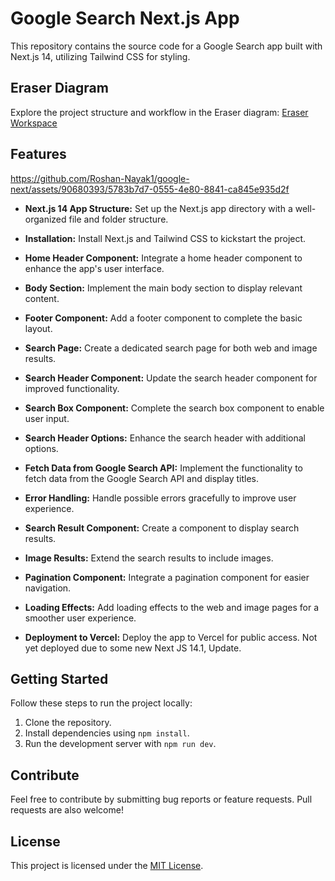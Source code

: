 # Google Search Next.js App

This repository contains the source code for a Google Search app built with Next.js 14, utilizing Tailwind CSS for styling.

## Eraser Diagram

Explore the project structure and workflow in the Eraser diagram: [Eraser Workspace](https://app.eraser.io/workspace/yVKH1LWoWp1UNTPuJHkJ)

## Features

https://github.com/Roshan-Nayak1/google-next/assets/90680393/5783b7d7-0555-4e80-8841-ca845e935d2f


- **Next.js 14 App Structure:**
  Set up the Next.js app directory with a well-organized file and folder structure.

- **Installation:**
  Install Next.js and Tailwind CSS to kickstart the project.

- **Home Header Component:**
  Integrate a home header component to enhance the app's user interface.

- **Body Section:**
  Implement the main body section to display relevant content.

- **Footer Component:**
  Add a footer component to complete the basic layout.

- **Search Page:**
  Create a dedicated search page for both web and image results.

- **Search Header Component:**
  Update the search header component for improved functionality.

- **Search Box Component:**
  Complete the search box component to enable user input.

- **Search Header Options:**
  Enhance the search header with additional options.

- **Fetch Data from Google Search API:**
  Implement the functionality to fetch data from the Google Search API and display titles.

- **Error Handling:**
  Handle possible errors gracefully to improve user experience.

- **Search Result Component:**
  Create a component to display search results.

- **Image Results:**
  Extend the search results to include images.

- **Pagination Component:**
  Integrate a pagination component for easier navigation.

- **Loading Effects:**
  Add loading effects to the web and image pages for a smoother user experience.

- **Deployment to Vercel:**
  Deploy the app to Vercel for public access.
  Not yet deployed due to some new Next JS 14.1, Update.

## Getting Started

Follow these steps to run the project locally:

1. Clone the repository.
2. Install dependencies using `npm install`.
3. Run the development server with `npm run dev`.

## Contribute

Feel free to contribute by submitting bug reports or feature requests. Pull requests are also welcome!

## License

This project is licensed under the [MIT License](LICENSE).

